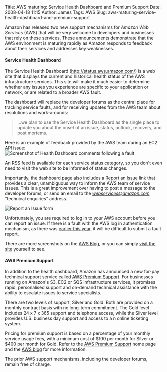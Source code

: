 Title: AWS maturing: Service Health Dashboard and Premium Support
Date: 2008-04-18 11:15
Author: James
Tags: AWS
Slug: aws-maturing-service-health-dashboard-and-premium-support

Amazon has released two new support mechanisms for *Amazon Web Services*
(AWS) that will be very welcome to developers and businesses that rely
on these services. These announcements demonstrate that the AWS
environment is maturing rapidly as Amazon responds to feedback about
their services and addresses key weaknesses.  
<!--more-->

#### Service Health Dashboard

The Service Health Dashboard (<http://status.aws.amazon.com/>) is a web
site that displays the current and historical health status of the AWS
infrastructure services. This site will make it much easier to determine
whether any issues you experience are specific to your application or
network, or are related to a broader AWS fault.

The dashboard will replace the developer forums as the central place for
tracking service faults, and for receiving updates from the AWS team
about resolutions and work-arounds:

> ...we plan to use the Service Health Dashboard as the single place to
> update you about the onset of an issue, status, outlook, recovery, and
> post mortems.

Here is an example of feedback provided by the AWS team during an EC2
API issue:  
![Screenshot of Health Dashboard comments following a fault][]

An RSS feed is available for each service status category, so you don't
even need to visit the web site to be informed of status changes.

Importantly, the dashboard page also includes a [Report an Issue][] link
that provides a clear, unambiguous way to inform the AWS team of service
issues. This is a great improvement over having to post a message to the
developer forums, or send an email to the *webservices@amazon.com*
"technical enquiries" address.

![Report an Issue form][]

Unfortunately, you are required to log in to your AWS account before you
can report an issue. If there is a fault with the AWS log in
authentication mechanism, as there was [earlier this year][], it will be
difficult to submit a fault report.

There are more screenshots on the [AWS Blog][], or you can simply
[visit the site][] yourself to see.

#### AWS Premium Support

In addition to the health dashboard, Amazon has announced a new for-pay
technical support service called [AWS Premium Support][]. For businesses
running on Amazon's S3, EC2 or SQS infrastructure services, it promises
rapid, personalised support and on-demand technical assistance with the
ability to escalate issues to service specialists.

There are two levels of support, Silver and Gold. Both are provided on a
monthly contract basis with no long-term commitment. The Gold level
includes 24 x 7 x 365 support and telephone access, while the Silver
level provides U.S. business day support and access to a n online
ticketing system.

Pricing for premium support is based on a percentage of your monthly
service usage fees, with a minimum cost of $100 per month for Silver or
$400 per month for Gold. Refer to the [AWS Premium Support][] home page
and the [AWS blog][] for more information.

The prior AWS support mechanisms, including the developer forums, remain
free of charge.

  [Screenshot of Health Dashboard comments following a fault]: http://james.murty.co/static/images/2008/04/servicehealthdashboard-ec2-fault.png "Screenshot of Health Dashboard comments following a fault"
  [Report an Issue]: http://www.amazon.com/gp/html-forms-controller/aws-report-issue1
  [Report an Issue form]: http://james.murty.co/static/images/2008/04/servicehealthdashboard-report-issue-form.png "Report an Issue form"
  [earlier this year]: http://james.murty.co/2008/02/16/major-s3-and-aws-outage-leaves-us-in-the-dark-in-more-ways-than-one/
  [AWS Blog]: http://aws.typepad.com/aws/2008/04/the-service-hea.html
  [visit the site]: http://status.aws.amazon.com/
  [AWS Premium Support]: http://www.amazon.com/gp/browse.html?node=566801011
  [AWS blog]: http://aws.typepad.com/aws/2008/04/may-we-help-you.html
